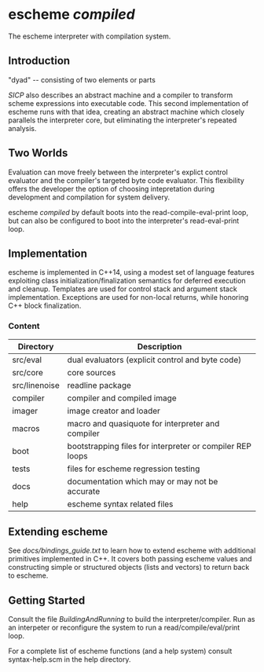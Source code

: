 escheme _compiled_
================

The escheme interpreter with compilation system.

## Introduction

"dyad" -- consisting of two elements or parts

_SICP_ also describes an abstract machine and a compiler to transform 
scheme expressions into executable code. This second implementation of escheme runs
with that idea, creating an abstract machine which closely parallels the
interpreter core, but eliminating the interpreter's repeated analysis.

## Two Worlds

Evaluation can move freely between the interpreter's explict 
control evaluator and the compiler's targeted byte code evaluator. This flexibility 
offers the developer the option of choosing intepretation during development and 
compilation for system delivery.

escheme _compiled_ by default boots into the read-compile-eval-print loop, but can also 
be configured to boot into the interpreter's read-eval-print loop. 

## Implementation 

escheme is implemented in C++14, using a modest set of language features
exploiting class initialization/finalization semantics for deferred execution 
and cleanup. Templates are used for control stack and argument stack 
implementation. Exceptions are used for non-local returns, 
while honoring C++ block finalization.

### Content
  
| Directory        | Description                                        |
| ---------------- | ---------------------------------------------------|
|  src/eval    |    dual evaluators (explicit control and byte code)|
|  src/core    |    core sources|
|  src/linenoise|  readline package|
|  compiler  | compiler and compiled image |
|  imager | image creator and loader |
|  macros   |  macro and quasiquote for interpreter and compiler |
|  boot | bootstrapping files for interpreter or compiler REP loops|
|  tests  |    files for escheme regression testing|
|  docs |      documentation which may or may not be accurate|
|  help |      escheme syntax related files|

## Extending escheme

See _docs/bindings_guide.txt_ to learn how to extend escheme with additional 
primitives implemented in C++. It covers both passing escheme 
values and constructing simple or structured objects (lists and vectors) to
return back to escheme.

## Getting Started

Consult the file _BuildingAndRunning_ to build the interpreter/compiler. Run as an 
interpeter or reconfigure the system to run a read/compile/eval/print loop.

For a complete list of escheme functions (and a help system) consult syntax-help.scm in the 
help directory.

